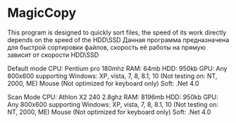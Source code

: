 # MagicCopy
This program is designed to quickly sort files, the speed of its work directly depends on the speed of the HDD\SSD 
Данная программа предназначена для быстрой сортировки файлов, скорость её работы на прямую зависит от скорости HDD\SSD

Default mode
CPU: Pentium pro 180mhz
RAM: 64mb
HDD: 950kb
GPU: Any 800x600 supporting 
Windows: XP, vista, 7, 8, 8.1, 10 (Not testing on: NT, 2000, ME)
Mouse (Not optimized for keyboard only)
Soft: .Net 4.0

Scan Mode 
CPU: Athlon X2 240 2.8ghz
RAM: 8196mb
HDD: 950kb
GPU: Any 800x600 supporting
Windows: XP, vista, 7, 8, 8.1, 10 (Not testing on: NT, 2000, ME)
Mouse (Not optimized for keyboard only)
Soft: .Net 4.0
